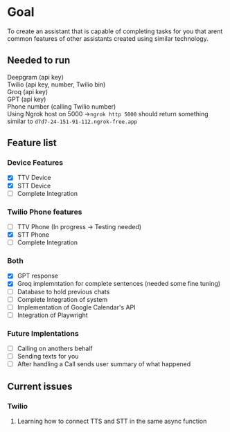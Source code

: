 # Goal
To create an assistant that is capable of completing tasks for you that arent common features of other assistants created using similar technology.

## Needed to run
Deepgram (api key)
<br>
Twilio (api key, number, Twilio bin)
<br>
Groq (api key)
<br>
GPT (api key)
<br>
Phone number (calling Twilio number)
<br>
Using Ngrok host on 5000 ->```ngrok http 5000``` should return something similar to ```d7d7-24-151-91-112.ngrok-free.app```

## Feature list
### Device Features
- [X] TTV Device
- [X] STT Device
- [ ] Complete Integration

### Twilio Phone features
- [ ] TTV Phone (In progress -> Testing needed)
- [X] STT Phone
- [ ] Complete Integration

### Both
- [X] GPT response
- [X] Groq implemntation for complete sentences (needed some fine tuning)
- [ ] Database to hold previous chats
- [ ] Complete Integration of system
- [ ] Implementation of Google Calendar's API
- [ ] Integration of Playwright

### Future Implentations
- [ ] Calling on anothers behalf 
- [ ] Sending texts for you
- [ ] After handling a Call sends user summary of what happened

## Current issues

### Twilio
1. Learning how to connect TTS and STT in the same async function
